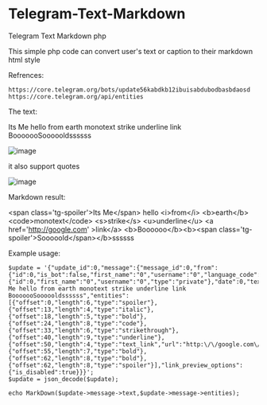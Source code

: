 # Telegram-Text-Markdown
Telegram Text Markdown php

This simple php code can convert user's text or caption to their markdown html style

Refrences:

    https://core.telegram.org/bots/update56kabdkb12ibuisabdubodbasbdaosd
    https://core.telegram.org/api/entities

The text:

Its Me hello from earth monotext strike underline link BooooooSoooooldssssss

![image](https://github.com/Haj4li/Telegram-Text-Markdown/assets/48994331/7a82c42e-324f-4dbe-a2a4-910c2534f1d0)

it also support quotes

![image](https://github.com/Haj4li/Telegram-Text-Markdown/assets/48994331/fdbd9bce-efa7-440d-9524-9b4d5586f795)


Markdown result:

\<span class='tg-spoiler'\>Its Me\<\/span\> hello \<i\>from\<\/i\> \<b\>earth\<\/b\> \<code\>monotext\<\/code\> \<s\>strike\<\/s\> \<u\>underline\<\/u\> \<a href='http://google.com' >link<\/a\> \<b\>Boooooo\<\/b\>\<b\>\<span class='tg-spoiler'\>Sooooold\<\/span\>\<\/b\>ssssss



Example usage:

```
$update = '{"update_id":0,"message":{"message_id":0,"from":{"id":0,"is_bot":false,"first_name":"0","username":"0","language_code":"en"},"chat":{"id":0,"first_name":"0","username":"0","type":"private"},"date":0,"text":"Its Me hello from earth monotext strike underline link BooooooSoooooldssssss","entities":[{"offset":0,"length":6,"type":"spoiler"},{"offset":13,"length":4,"type":"italic"},{"offset":18,"length":5,"type":"bold"},{"offset":24,"length":8,"type":"code"},{"offset":33,"length":6,"type":"strikethrough"},{"offset":40,"length":9,"type":"underline"},{"offset":50,"length":4,"type":"text_link","url":"http:\/\/google.com\/"},{"offset":55,"length":7,"type":"bold"},{"offset":62,"length":8,"type":"bold"},{"offset":62,"length":8,"type":"spoiler"}],"link_preview_options":{"is_disabled":true}}}';
$update = json_decode($update);
  
echo MarkDown($update->message->text,$update->message->entities);
```
